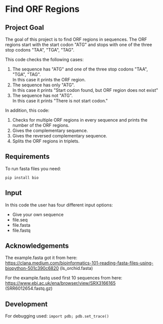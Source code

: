 # Find ORF Regions 

## Project Goal

The goal of this project is to find ORF regions in sequences. The ORF regions start with the start codon "ATG" and stops with one of the three stop codons "TAA", "TGA", "TAG". 

This code checks the following cases:
1. The sequence has "ATG" and one of the three stop codons "TAA", "TGA", "TAG".\
In this case it prints the ORF region.
2. The sequence has only "ATG".\
In this case it prints "Start codon found, but ORF region does not exist"
3. The sequence has not "ATG".\
In this case it prints "There is not start codon."

In addition, this code:
1. Checks for multiple ORF regions in every sequence and prints the number of the ORF regions. 
2. Gives the complementary sequence.
3. Gives the reversed complementary sequence. 
4. Splits the ORF regions in triplets. 


## Requirements

To run fasta files you need:
```
pip install bio 
```

## Input

In this code the user has four different input options:

* Give your own sequence
* file.seq
* file.fasta
* file.fastq


## Acknowledgements 

The example.fasta got it from here: 
https://clana.medium.com/bioinformatics-101-reading-fasta-files-using-biopython-501c390c6820
(ls_orchid.fasta)

For the example.fastq used first 10 sequences from here:
https://www.ebi.ac.uk/ena/browser/view/SRX3166165
(SRR6012654.fastq.gz)


## Development

For debugging used: 
`import pdb; pdb.set_trace()`